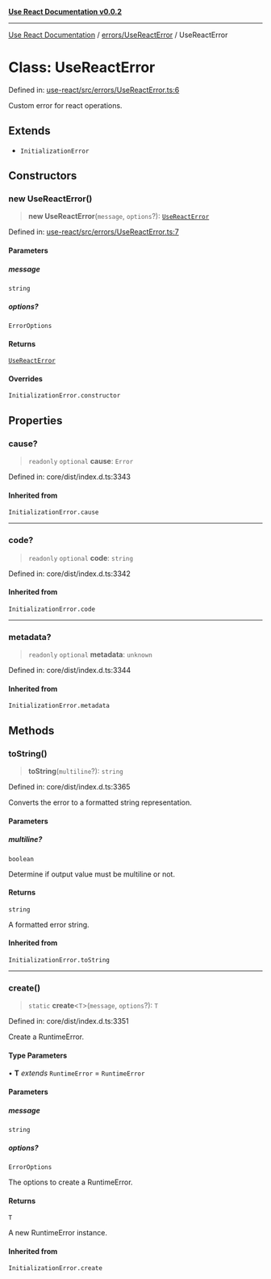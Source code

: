[**Use React Documentation v0.0.2**](../../../README.md)

***

[Use React Documentation](../../../modules.md) / [errors/UseReactError](../README.md) / UseReactError

# Class: UseReactError

Defined in: [use-react/src/errors/UseReactError.ts:6](https://github.com/stonemjs/use-react/blob/27c0c592da81eceb639bfca4a4a8f24a448ad89c/src/errors/UseReactError.ts#L6)

Custom error for react operations.

## Extends

- `InitializationError`

## Constructors

### new UseReactError()

> **new UseReactError**(`message`, `options`?): [`UseReactError`](UseReactError.md)

Defined in: [use-react/src/errors/UseReactError.ts:7](https://github.com/stonemjs/use-react/blob/27c0c592da81eceb639bfca4a4a8f24a448ad89c/src/errors/UseReactError.ts#L7)

#### Parameters

##### message

`string`

##### options?

`ErrorOptions`

#### Returns

[`UseReactError`](UseReactError.md)

#### Overrides

`InitializationError.constructor`

## Properties

### cause?

> `readonly` `optional` **cause**: `Error`

Defined in: core/dist/index.d.ts:3343

#### Inherited from

`InitializationError.cause`

***

### code?

> `readonly` `optional` **code**: `string`

Defined in: core/dist/index.d.ts:3342

#### Inherited from

`InitializationError.code`

***

### metadata?

> `readonly` `optional` **metadata**: `unknown`

Defined in: core/dist/index.d.ts:3344

#### Inherited from

`InitializationError.metadata`

## Methods

### toString()

> **toString**(`multiline`?): `string`

Defined in: core/dist/index.d.ts:3365

Converts the error to a formatted string representation.

#### Parameters

##### multiline?

`boolean`

Determine if output value must be multiline or not.

#### Returns

`string`

A formatted error string.

#### Inherited from

`InitializationError.toString`

***

### create()

> `static` **create**\<`T`\>(`message`, `options`?): `T`

Defined in: core/dist/index.d.ts:3351

Create a RuntimeError.

#### Type Parameters

• **T** *extends* `RuntimeError` = `RuntimeError`

#### Parameters

##### message

`string`

##### options?

`ErrorOptions`

The options to create a RuntimeError.

#### Returns

`T`

A new RuntimeError instance.

#### Inherited from

`InitializationError.create`

